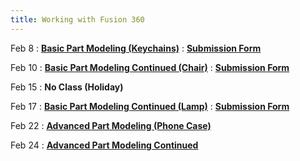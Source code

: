 ```yaml
---
title: Working with Fusion 360
---
```


Feb 8
: [**Basic Part Modeling (Keychains)**](https://youtu.be/y_ni9yVGxfE)
  : [**Submission Form**](https://forms.gle/2vnwh1drkZKrXgAb6)

Feb 10
: [**Basic Part Modeling Continued (Chair)**](https://youtu.be/pEo0I1Ui3wg)
  : [**Submission Form**](https://forms.gle/f3PouRjjoJbCiGMh8)

Feb 15
: **No Class (Holiday)**
  
Feb 17
: [**Basic Part Modeling Continued (Lamp)**](https://youtu.be/9itqjF5Ly9Y)
  : [**Submission Form**](https://forms.gle/Zuc6TyNiyQwXQUaL9)
  
Feb 22
: [**Advanced Part Modeling (Phone Case)**](https://youtu.be/TnHcPZC1MBI)

Feb 24
: [**Advanced Part Modeling Continued**](https://youtu.be/1yXTHEK9Y20)
